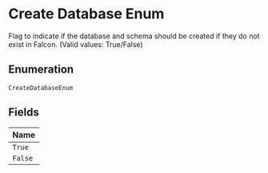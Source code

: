 
# Create Database Enum

Flag to indicate if the database and schema should be created if they do not exist in Falcon. (Valid values: True/False)

## Enumeration

`CreateDatabaseEnum`

## Fields

| Name |
|  --- |
| `True` |
| `False` |

